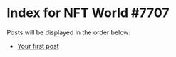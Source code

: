 # Index for NFT World #7707
Posts will be displayed in the order below:

- [Your first post](./001-first.md)

